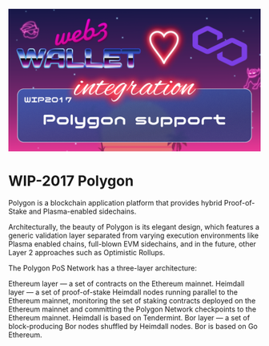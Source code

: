 [_metadata_:at_account]:- "@0xPolygon"
![image](../images/2017.png)

# WIP-2017 Polygon

Polygon is a blockchain application platform that provides hybrid Proof-of-Stake and Plasma-enabled sidechains.

Architecturally, the beauty of Polygon is its elegant design, which features a generic validation layer separated from varying execution environments like Plasma enabled chains, full-blown EVM sidechains, and in the future, other Layer 2 approaches such as Optimistic Rollups.

The Polygon PoS Network has a three-layer architecture:

Ethereum layer — a set of contracts on the Ethereum mainnet.
Heimdall layer — a set of proof-of-stake Heimdall nodes running parallel to the Ethereum mainnet, monitoring the set of staking contracts deployed on the Ethereum mainnet and committing the Polygon Network checkpoints to the Ethereum mainnet. Heimdall is based on Tendermint.
Bor layer — a set of block-producing Bor nodes shuffled by Heimdall nodes. Bor is based on Go Ethereum.